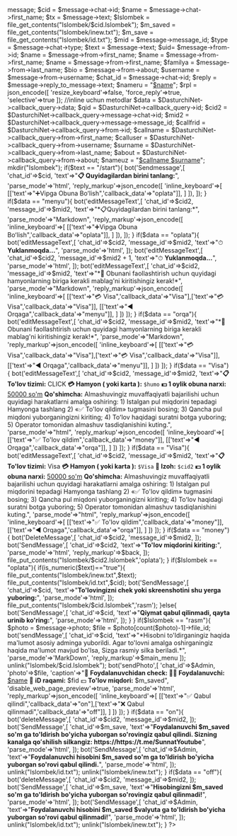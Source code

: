 
<?php 
ob_start();
error_reporting(0);

define('SunnaTYotube',"6074674133:AAHeiPQdVnfGvDDWl8XBFMKbNtk5N80a1eA");
$Admin = "5208050021";
$vipkanal = "SunnaT Youtube"; /*@SunnaYT_bot*/
$Visacard = "4151680022735987";
$Visacard = "4151680022735987";

function bot($method,$datas=[]){
    $url = "https://api.telegram.org/bot".DasturchiNet."/".$method;
    $ch = curl_init();
    curl_setopt($ch,CURLOPT_URL,$url);
    curl_setopt($ch,CURLOPT_RETURNTRANSFER,true);
    curl_setopt($ch,CURLOPT_POSTFIELDS,$datas);
    $res = curl_exec($ch);
    if(curl_error($ch)){
        var_dump(curl_error($ch));
    }else{
        return json_decode($res);
    }
}

///Avto Webhook!
$a=file_get_contents("https://api.telegram.org/bot".Islombek."/setwebhook?url=".$_SERVER['SERVER_NAME']."".$_SERVER['SCRIPT_NAME']);
echo $a;
//

$DasturchiNet = json_decode(file_get_contents('php://input'));
$message = $DasturchiNet->message;
$cid = $message->chat->id;
$name = $message->chat->first_name;
$tx = $message->text;
$Islombek = file_get_contents("Islombek/$cid.Islombek");
$m_saved = file_get_contents("Islombek/inew.txt");
$m_save = file_get_contents("Islombek/id.txt");
$mid = $message->message_id;
$type = $message->chat->type;
$text = $message->text;
$uid= $message->from->id;
$name = $message->from->first_name;
$name = $message->from->first_name;
$name = $message->from->first_name;
$familya = $message->from->last_name;
$bio = $message->from->about;
$username = $message->from->username;
$chat_id = $message->chat->id;
$reply = $message->reply_to_message->text;
$nameru = "<a href='tg://user?id=$uid'>$name</a>";

$rpl = json_encode([
            'resize_keyboard'=>false,
            'force_reply'=>true,
            'selective'=>true
        ]);


//inline uchun metodlar
$data = $DasturchiNet->callback_query->data;
$qid = $DasturchiNet->callback_query->id;
$cid2 = $DasturchiNet->callback_query->message->chat->id;
$mid2 = $DasturchiNet->callback_query->message->message_id;
$callfrid = $DasturchiNet->callback_query->from->id;
$callname = $DasturchiNet->callback_query->from->first_name;
$calluser = $DasturchiNet->callback_query->from->username;
$surname = $DasturchiNet->callback_query->from->last_name;
$about = $DasturchiNet->callback_query->from->about;
$nameuz = "<a href='tg://user?id=$callfrid'>$callname $surname</a>";
mkdir("Islombek");

if($text == "/start"){
bot('Sendmessage',[
'chat_id'=>$cid,
'text'=>"<b>📋 Quyidagilardan birini tanlang:</b>",
'parse_mode'=>'html',
'reply_markup'=>json_encode([
'inline_keyboard'=>[
[['text'=>"➕Vipga Obuna Boʻlish",'callback_data'=>"oplata"]],
]
]),
]);
  }


if($data == "menyu"){
        bot('editMessageText',[
        'chat_id'=>$cid2,
        'message_id'=>$mid2,
        'text'=>"*📋Quyidagilardan birini tanlang:*",
'parse_mode'=>"Markdown",
        'reply_markup'=>json_encode([
'inline_keyboard'=>[
[['text'=>"➕Vipga Obuna Boʻlish",'callback_data'=>"oplata"]],
]
]),
]);
}

if($data == "oplata"){
        bot('editMessageText',[
        'chat_id'=>$cid2,
        'message_id'=>$mid2,
        'text'=>"⏱ <b>Yuklanmoqda...</b>",
       'parse_mode'=>'html',
]);
       bot('editMessageText',[
      'chat_id'=>$cid2,
     'message_id'=>$mid2 + 1,
'text'=>"⏱ <b>Yuklanmoqda...</b>",
       'parse_mode'=>'html',
]);
     bot('editMessageText',[
        'chat_id'=>$cid2,
       'message_id'=>$mid2,
        'text'=>"*🤝 Obunani faollashtirish uchun quyidagi hamyonlarning biriga kerakli mablag'ni kiritishingiz kerak!*",
'parse_mode'=>"Markdown",
        'reply_markup'=>json_encode([
        'inline_keyboard'=>[
[['text'=>"💳 Visa",'callback_data'=>"Visa"],['text'=>"💳 Visa",'callback_data'=>"Visa"]],
[['text'=>"◀️ Orqaga",'callback_data'=>"menyu"]],
]
])
]);
}



if($data == "orqa"){
        bot('editMessageText',[
        'chat_id'=>$cid2,
        'message_id'=>$mid2,
        'text'=>"*🤝 Obunani faollashtirish uchun quyidagi hamyonlarning biriga kerakli mablag'ni kiritishingiz kerak!*",
'parse_mode'=>"Markdown",
        'reply_markup'=>json_encode([
        'inline_keyboard'=>[
[['text'=>"💳 Visa",'callback_data'=>"Visa"],['text'=>"💳 Visa",'callback_data'=>"Visa"]],
[['text'=>"◀️ Orqaga",'callback_data'=>"menyu"]],
]
])
]);
}

if($data == "Visa"){
	bot('editMessageText',[
	'chat_id'=>$cid2,
	'message_id'=>$mid2,
	'text'=>"<b>📋 To'lov tizimi:</b> CLICK

<b>💳 Hamyon ( yoki karta ):</b> <code>$humo</code>
<b>💵 1 oylik obuna narxi:</b> <u>50000 so'm</u>


<b>Qo'shimcha:</b> Almashuvingiz muvaffaqiyatli bajarilishi uchun quyidagi harakatlarni amalga oshiring: 
1) Istalgan pul miqdorini tepadagi Hamyonga tashlang
2) «✅ To'lov qildim» tugmasini bosing; 
3) Qancha pul miqdoni yuborganingizni kiriting;
4) Toʻlov haqidagi suratni botga yuboring;
5) Operator tomonidan almashuv tasdiqlanishini kuting.",
'parse_mode'=>"html",
'reply_markup'=>json_encode([
'inline_keyboard'=>[
[['text'=>"✅ To'lov qildim",'callback_data'=>"money"]],
[['text'=>"◀️ Orqaga",'callback_data'=>"orqa"]],
]
])
]);
}

if($data == "Visa"){
	bot('editMessageText',[
	'chat_id'=>$cid2,
	'message_id'=>$mid2,
	'text'=>"<b>📋 To'lov tizimi:</b> Visa

<b>💳 Hamyon ( yoki karta ):</b> <code>$Visa</code>
<b>📝 Izoh:</b> <code>$cid2</code>
<b>💵 1 oylik obuna narxi:</b> <u>50000 so'm</u>


<b>Qo'shimcha:</b> Almashuvingiz muvaffaqiyatli bajarilishi uchun quyidagi harakatlarni amalga oshiring: 
1) Istalgan pul miqdorini tepadagi Hamyonga tashlang
2) «✅ To'lov qildim» tugmasini bosing; 
3) Qancha pul miqdoni yuborganingizni kiriting;
4) Toʻlov haqidagi suratni botga yuboring;
5) Operator tomonidan almashuv tasdiqlanishini kuting.",
'parse_mode'=>"html",
'reply_markup'=>json_encode([
'inline_keyboard'=>[
[['text'=>"✅ To'lov qildim",'callback_data'=>"money"]],
[['text'=>"◀️ Orqaga",'callback_data'=>"orqa"]],
]
])
]);
}


if($data == "money"){
	bot('DeleteMessage',[
	'chat_id'=>$cid2,
	'message_id'=>$mid2,
	]);
	bot('SendMessage',[
	'chat_id'=>$cid2,
	'text'=>"<b>To'lov miqdorini kiriting:</b>",
	'parse_mode'=>'html',
'reply_markup'=>$back,
	]);
	file_put_contents("Islombek/$cid2.Islombek",'oplata');
}

if($Islombek == "oplata"){
if(is_numeric($text)=="true"){
	file_put_contents("Islombek/inew.txt",$text);
	file_put_contents("Islombek/id.txt",$cid);
	bot('SendMessage',[
	'chat_id'=>$cid,
	'text'=>"<b>To'lovingizni chek yoki skreenshotini shu yerga yuboring:</b>",
	'parse_mode'=>'html',
	]);
	file_put_contents("Islombek/$cid.Islombek",'rasm');
}else{
bot('SendMessage',[
	'chat_id'=>$cid,
	'text'=>"<b>Qiymat qabul qilinmadi, qayta urinib ko'ring:</b>",
	'parse_mode'=>'html',
]);
}
}

if($Islombek == "rasm"){
$photo = $message->photo;
$file = $photo[count($photo)-1]->file_id;
bot('sendMessage',[
'chat_id'=>$cid,
'text'=>"*Hisobni to'ldirganingiz haqida ma'lumot asosiy adminga yuborildi. Agar to'lovni amalga oshirganingiz haqida ma'lumot mavjud bo'lsa, Sizga rasmiy silka beriladi.*",
'parse_mode'=>'MarkDown',
'reply_markup'=>$main_menu
]);
unlink("Islombek/$cid.Islombek");
    bot('sendPhoto',[
        'chat_id'=>$Admin,
        'photo'=>$file,
        'caption'=>"📄 <b>Foydalanuvchidan check:

👮‍♂️ Foydalanuvchi:</b> <a href='https://t.me/$username'>$name</a>
🔎 <b>iD raqami:</b> $fid
💵 <b>To'lov miqdori:</b> $m_saved",
'disable_web_page_preview'=>true,
'parse_mode'=>'html',
'reply_markup'=>json_encode([
'inline_keyboard'=>[
[['text'=>"✅ Qabul qilindi",'callback_data'=>"on"],['text'=>"❌ Qabul qilinmadi",'callback_data'=>"off"]],
]
])
]);
}

if($data == "on"){
	bot('deleteMessage',[
	'chat_id'=>$cid2,
	'message_id'=>$mid2,
	]);
	bot('SendMessage',[
	'chat_id'=>$m_save,
	'text'=>"<b>Foydalanuvchi $m_saved so'm ga to'ldirish bo'yicha yuborgan so'rovingiz qabul qilindi.
Sizning kanalga qoʻshilish silkangiz: https://https://t.me/SunnatYoutube</b>",
	'parse_mode'=>'html',
	]);
		bot('SendMessage',[
	'chat_id'=>$Admin,
	'text'=>"<b>Foydalanuvchi hisobini $m_saved so'm ga to'ldirish bo'yicha yuborgan so'rovi qabul qilindi.</b>",
	'parse_mode'=>'html',
	]);
	unlink("Islombek/id.txt");
	unlink("Islombek/inew.txt");
}

if($data == "off"){
	bot('deleteMessage',[
	'chat_id'=>$cid2,
	'message_id'=>$mid2,
	]);
	bot('SendMessage',[
	'chat_id'=>$m_save,
	'text'=>"<b>Hisobingizni $m_saved so'm ga to'ldirish bo'yicha yuborgan so'rovingiz qabul qilinmadi!</b>",
	'parse_mode'=>'html',
	]);
		bot('SendMessage',[
	'chat_id'=>$Admin,
	'text'=>"<b>Foydalanuvchi hisobini $m_saved $valyuta ga to'ldirish bo'yicha yuborgan so'rovi qabul qilinmadi!</b>",
	'parse_mode'=>'html',
	]);
	unlink("Islombek/id.txt");
	unlink("Islombek/inew.txt");
}



?>
